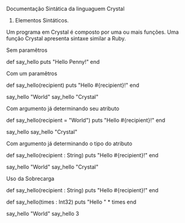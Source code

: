 Documentação Sintática da linguaguem Crystal

1. Elementos Sintáticos.

Um programa em Crystal é composto por uma ou mais funções. Uma função Crystal apresenta sintaxe similar a Ruby.



Sem paramêtros

def say_hello
  puts "Hello Penny!"
end

Com um paramêtros

def say_hello(recipient)
  puts "Hello #{recipient}!"
end

say_hello "World"
say_hello "Crystal"

Com argumento já determinando seu atributo 

def say_hello(recipient = "World")
  puts "Hello #{recipient}!"
end

say_hello
say_hello "Crystal"

Com argumento já determinando o tipo do atributo

def say_hello(recipient : String)
  puts "Hello #{recipient}!"
end

say_hello "World"
say_hello "Crystal"

Uso da Sobrecarga

def say_hello(recipient : String)
  puts "Hello #{recipient}!"
end

def say_hello(times : Int32)
  puts "Hello " * times
end

say_hello "World"
say_hello 3
